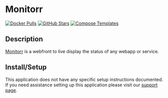 # Monitorr

[![Docker Pulls](https://img.shields.io/docker/pulls/monitorr/monitorr?style=flat-square&color=607D8B&label=docker%20pulls&logo=docker)](https://hub.docker.com/r/monitorr/monitorr)
[![GitHub Stars](https://img.shields.io/github/stars/monitorr/monitorr?style=flat-square&color=607D8B&label=github%20stars&logo=github)](https://github.com/monitorr/monitorr)
[![Compose Templates](https://img.shields.io/static/v1?style=flat-square&color=607D8B&label=compose&message=templates)](https://github.com/GhostWriters/DockSTARTer/tree/master/compose/.apps/monitorr)

## Description

[Monitorr](https://github.com/monitorr/monitorr) is a webfront to live display the status of any webapp or service.

## Install/Setup

This application does not have any specific setup instructions documented. If you need assistance setting up this application please visit our [support page](https://dockstarter.com/basics/support/).
